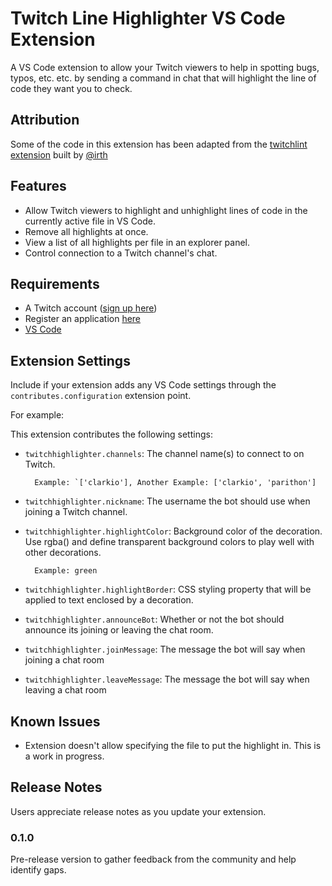 # Twitch Line Highlighter VS Code Extension

A VS Code extension to allow your Twitch viewers to help in spotting bugs, typos, etc. etc. by sending a command in chat that will highlight the line of code they want you to check.

## Attribution

Some of the code in this extension has been adapted from the [twitchlint extension](https://github.com/irth/twitchlint) built by [@irth](https://github.com/irth)

## Features

- Allow Twitch viewers to highlight and unhighlight lines of code in the currently active file in VS Code.
- Remove all highlights at once.
- View a list of all highlights per file in an explorer panel.
- Control connection to a Twitch channel's chat.

## Requirements

- A Twitch account ([sign up here](https://www.twitch.tv/signup))
- Register an application [here](https://glass.twitch.tv/console/apps/create)
- [VS Code](https://code.visualstudio.com)

## Extension Settings

Include if your extension adds any VS Code settings through the `contributes.configuration` extension point.

For example:

This extension contributes the following settings:

- `twitchhighlighter.channels`: The channel name(s) to connect to on Twitch.
        
        Example: `['clarkio'], Another Example: ['clarkio', 'parithon']
        
- `twitchhighlighter.nickname`: The username the bot should use when joining a Twitch channel.
- `twitchhighlighter.highlightColor`: Background color of the decoration. Use rgba() and define transparent background colors to play well with other decorations.

        Example: green
        
- `twitchhighlighter.highlightBorder`: CSS styling property that will be applied to text enclosed by a decoration.
- `twitchhighlighter.announceBot`: Whether or not the bot should announce its joining or leaving the chat room.
- `twitchhighlighter.joinMessage`: The message the bot will say when joining a chat room
- `twitchhighlighter.leaveMessage`: The message the bot will say when leaving a chat room

## Known Issues

- Extension doesn't allow specifying the file to put the highlight in. This is a work in progress.

## Release Notes

Users appreciate release notes as you update your extension.

### 0.1.0

Pre-release version to gather feedback from the community and help identify gaps.
